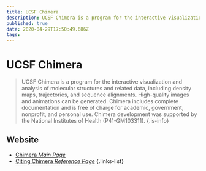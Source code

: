 ```yaml
---
title: UCSF Chimera
description: UCSF Chimera is a program for the interactive visualization and analysis of molecular structures and related data, including density maps, trajectories, and sequence alignments.
published: true
date: 2020-04-29T17:50:49.686Z
tags: 
---
```


# UCSF Chimera

> UCSF Chimera is a program for the interactive visualization and analysis of molecular structures and related data, including density maps, trajectories, and sequence alignments. High-quality images and animations can be generated. Chimera includes complete documentation and is free of charge for academic, government, nonprofit, and personal use. Chimera development was supported by the National Institutes of Health (P41-GM103311).
{.is-info}

 

## Website 

- [Chimera *Main Page*](http://www.cgl.ucsf.edu/chimera/)
- [Citing Chimera *Reference Page*](http://www.cgl.ucsf.edu/chimera/docs/credits.html)
 {.links-list}

 